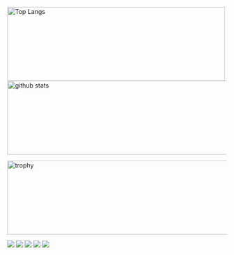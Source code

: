 <p align="left"> 
  <img alt="Top Langs" width="500" height="170" src="https://github-readme-stats.vercel.app/api/top-langs/?username=Keito777&layout=compact&show_icons=true&theme=maroongold" />
  <img alt="github stats" width="507" height="170" src="https://github-readme-stats.vercel.app/api?username=Keito777&theme=outrun&show_icons=ture" />
</p>

<img alt="trophy" width=1007 height=170 src="https://github-profile-trophy.vercel.app/?username=Keito777&theme=onedark&row=1)](https://github.com/ryo-ma/github-profile-trophy">

![](https://github-profile-summary-cards.vercel.app/api/cards/profile-details?username=Keito777&theme=monokai)
![](https://github-profile-summary-cards.vercel.app/api/cards/repos-per-language?username=Keito777&theme=dracula)
![](https://github-profile-summary-cards.vercel.app/api/cards/most-commit-language?username=Keito777&theme=solarized_dark)
![](https://github-profile-summary-cards.vercel.app/api/cards/stats?username=Keito777&theme=solarized_dark)
![](https://github-profile-summary-cards.vercel.app/api/cards/productive-time?username=Keito777&theme=dracula)
